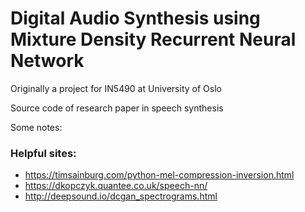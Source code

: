 # Digital Audio Synthesis using Mixture Density Recurrent Neural Network 

Originally a project for IN5490 at University of Oslo

Source code of research paper in speech synthesis

Some notes:

### Helpful sites:

- https://timsainburg.com/python-mel-compression-inversion.html
- https://dkopczyk.quantee.co.uk/speech-nn/
- http://deepsound.io/dcgan_spectrograms.html
